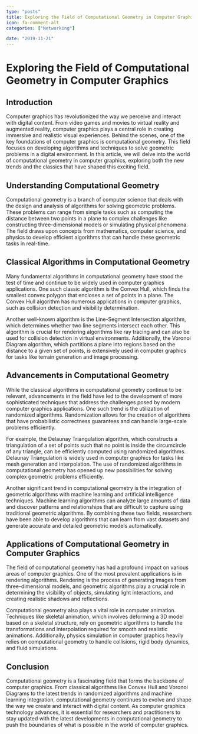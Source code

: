 ```yaml
---
type: "posts"
title: Exploring the Field of Computational Geometry in Computer Graphics
icon: fa-comment-alt
categories: ["Networking"]

date: "2019-11-21"
---
```




# Exploring the Field of Computational Geometry in Computer Graphics

## Introduction

Computer graphics has revolutionized the way we perceive and interact with digital content. From video games and movies to virtual reality and augmented reality, computer graphics plays a central role in creating immersive and realistic visual experiences. Behind the scenes, one of the key foundations of computer graphics is computational geometry. This field focuses on developing algorithms and techniques to solve geometric problems in a digital environment. In this article, we will delve into the world of computational geometry in computer graphics, exploring both the new trends and the classics that have shaped this exciting field.

## Understanding Computational Geometry

Computational geometry is a branch of computer science that deals with the design and analysis of algorithms for solving geometric problems. These problems can range from simple tasks such as computing the distance between two points in a plane to complex challenges like constructing three-dimensional models or simulating physical phenomena. The field draws upon concepts from mathematics, computer science, and physics to develop efficient algorithms that can handle these geometric tasks in real-time.

## Classical Algorithms in Computational Geometry

Many fundamental algorithms in computational geometry have stood the test of time and continue to be widely used in computer graphics applications. One such classic algorithm is the Convex Hull, which finds the smallest convex polygon that encloses a set of points in a plane. The Convex Hull algorithm has numerous applications in computer graphics, such as collision detection and visibility determination.

Another well-known algorithm is the Line-Segment Intersection algorithm, which determines whether two line segments intersect each other. This algorithm is crucial for rendering algorithms like ray tracing and can also be used for collision detection in virtual environments. Additionally, the Voronoi Diagram algorithm, which partitions a plane into regions based on the distance to a given set of points, is extensively used in computer graphics for tasks like terrain generation and image processing.

## Advancements in Computational Geometry

While the classical algorithms in computational geometry continue to be relevant, advancements in the field have led to the development of more sophisticated techniques that address the challenges posed by modern computer graphics applications. One such trend is the utilization of randomized algorithms. Randomization allows for the creation of algorithms that have probabilistic correctness guarantees and can handle large-scale problems efficiently.

For example, the Delaunay Triangulation algorithm, which constructs a triangulation of a set of points such that no point is inside the circumcircle of any triangle, can be efficiently computed using randomized algorithms. Delaunay Triangulation is widely used in computer graphics for tasks like mesh generation and interpolation. The use of randomized algorithms in computational geometry has opened up new possibilities for solving complex geometric problems efficiently.

Another significant trend in computational geometry is the integration of geometric algorithms with machine learning and artificial intelligence techniques. Machine learning algorithms can analyze large amounts of data and discover patterns and relationships that are difficult to capture using traditional geometric algorithms. By combining these two fields, researchers have been able to develop algorithms that can learn from vast datasets and generate accurate and detailed geometric models automatically.

## Applications of Computational Geometry in Computer Graphics

The field of computational geometry has had a profound impact on various areas of computer graphics. One of the most prevalent applications is in rendering algorithms. Rendering is the process of generating images from three-dimensional models, and geometric algorithms play a crucial role in determining the visibility of objects, simulating light interactions, and creating realistic shadows and reflections.

Computational geometry also plays a vital role in computer animation. Techniques like skeletal animation, which involves deforming a 3D model based on a skeletal structure, rely on geometric algorithms to handle the transformations and interpolation required for smooth and realistic animations. Additionally, physics simulation in computer graphics heavily relies on computational geometry to handle collisions, rigid body dynamics, and fluid simulations.

## Conclusion

Computational geometry is a fascinating field that forms the backbone of computer graphics. From classical algorithms like Convex Hull and Voronoi Diagrams to the latest trends in randomized algorithms and machine learning integration, computational geometry continues to evolve and shape the way we create and interact with digital content. As computer graphics technology advances, it is essential for researchers and practitioners to stay updated with the latest developments in computational geometry to push the boundaries of what is possible in the world of computer graphics.